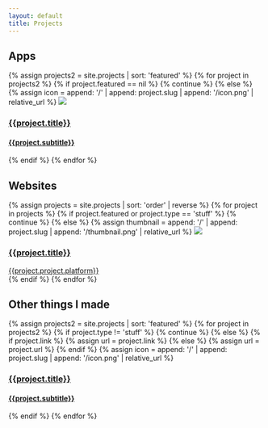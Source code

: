 ```yaml
---
layout: default
title: Projects
---
```


<div class="container mb-6 mb-10">
	<h2 class="text-2xl font-semibold mb-10">Apps</h2>
	<section class="flex flex-wrap justify-center mb-20">
		{% assign projects2 = site.projects | sort: 'featured' %}
		{% for project in projects2 %}
			{% if project.featured == nil %}
				{% continue %}
			{% else %}
				{% assign icon = append: '/' | append: project.slug | append: '/icon.png' | relative_url %}
				<a href="{{ project.url }}" class="mb-10 text-black w-full sm:w-1/3 no-link-border">
					<img class="filter-shadow hover-scale mb-3 h-32 m-auto" src="{{icon}}">
					<section class="text-center">
						<h3 class="font-bold mb-1">{{project.title}}</h3>
						<h4 class="font-semibold text-sm text-gray-600 ">{{project.subtitle}}</h4>
					</section>
				</a>
		  	{% endif %}
		{% endfor %}
	</section>
	<h2 class="text-2xl font-semibold mb-5">Websites</h2>
	<section class="flex flex-wrap justify-between mb-5">
		{% assign projects = site.projects | sort: 'order' | reverse %}
		{% for project in projects %}
			{% if project.featured or project.type == 'stuff' %}
				{% continue %}
			{% else %}
				{% assign thumbnail = append: '/' | append: project.slug | append: '/thumbnail.png' | relative_url %}
				<a href="{{ project.url }}" class="mb-10 text-black w-full sm:w-30% no-link-border">
					<img class="shadow-lg rounded-lg hover-scale mb-5" src="{{thumbnail}}">
					<section class="">
						<h3 class="text-left font-semibold leading-tight">{{project.title}}</h3>
						<span class="text-left font-semibold text-sm text-gray-600">{{project.project.platform}}</span>
					</section>
				</a>
			{% endif %}
		{% endfor %}
	</section>
	<h2 class="text-2xl font-semibold mb-5">Other things I made</h2>
	<section class="flex flex-wrap justify-left mb-10">
		{% assign projects2 = site.projects | sort: 'featured' %}
		{% for project in projects2 %}
			{% if project.type != 'stuff' %}
				{% continue %}
			{% else %}
				{% if project.link %}
					{% assign url = project.link %}
				{% else %}
					{% assign url = project.url %}
				{% endif %}
				{% assign icon = append: '/' | append: project.slug | append: '/icon.png' | relative_url %}
				<a href="{{ url }}" class="mb-10 text-black w-full sm:w-1/2 no-link-border">
					<!-- <img class="filter-shadow hover-scale mb-3 h-32 m-auto" src="{{icon}}"> -->
					<section class="text-left">
						<h3 class="font-bold">{{project.title}}</h3>
						<h4 class="font-semibold text-sm text-gray-600 ">{{project.subtitle}}</h4>
					</section>
				</a>
		  	{% endif %}
		{% endfor %}
	</section>
</div>